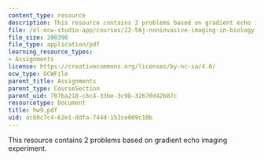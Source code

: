 ```yaml
---
content_type: resource
description: This resource contains 2 problems based on gradient echo imaging experiment.
file: /ol-ocw-studio-app/courses/22-56j-noninvasive-imaging-in-biology-and-medicine-fall-2005/acb9c7c462e1ddfa744d152ce009c10b_hw9.pdf
file_size: 200390
file_type: application/pdf
learning_resource_types:
- Assignments
license: https://creativecommons.org/licenses/by-nc-sa/4.0/
ocw_type: OCWFile
parent_title: Assignments
parent_type: CourseSection
parent_uid: 707ba218-c6c4-33be-3c9b-32670d42b87c
resourcetype: Document
title: hw9.pdf
uid: acb9c7c4-62e1-ddfa-744d-152ce009c10b
---
```

This resource contains 2 problems based on gradient echo imaging experiment.
